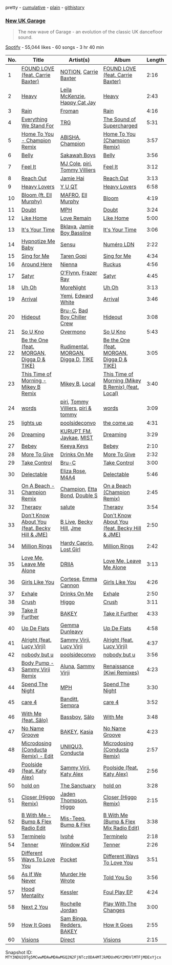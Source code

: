 pretty - [cumulative](/playlists/cumulative/37i9dQZF1DX6MNYaY0PcFh.md) - [plain](/playlists/plain/37i9dQZF1DX6MNYaY0PcFh) - [githistory](https://github.githistory.xyz/mackorone/spotify-playlist-archive/blob/main/playlists/plain/37i9dQZF1DX6MNYaY0PcFh)

### [New UK Garage](https://open.spotify.com/playlist/37i9dQZF1DX6MNYaY0PcFh)

> The new wave of Garage \- an evolution of the classic UK dancefloor sound.

[Spotify](https://open.spotify.com/user/spotify) - 55,044 likes - 60 songs - 3 hr 40 min

| No. | Title | Artist(s) | Album | Length |
|---|---|---|---|---|
| 1 | [FOUND LOVE \(feat\. Carrie Baxter\)](https://open.spotify.com/track/5C29RTtzXBODKoZn0aB4zb) | [NOTION](https://open.spotify.com/artist/1uRVM0wBdtyEuU582EeKJM), [Carrie Baxter](https://open.spotify.com/artist/052GxJJYMQVVqXRsZfORK1) | [FOUND LOVE \(feat\. Carrie Baxter\)](https://open.spotify.com/album/7ut4PfRhGtazFoK7UOMxbs) | 2:16 |
| 2 | [Heavy](https://open.spotify.com/track/3WPrjsHFgOMAkjHB0G6fe6) | [Leila McKenzie](https://open.spotify.com/artist/0bCEQkLomEgAbRwJu2p9aF), [Happy Cat Jay](https://open.spotify.com/artist/01O6JMBezb5PN1Y1P5RTM6) | [Heavy](https://open.spotify.com/album/0PvyqBQvzdeWUar4hQUMlD) | 2:43 |
| 3 | [Rain](https://open.spotify.com/track/6JZj90z1LqUkSyhdT6PEKm) | [Froman](https://open.spotify.com/artist/2XmYUy3NJHRuT3hBb8IS76) | [Rain](https://open.spotify.com/album/1rWGsnrgkXJ8hc3DDGZL5l) | 4:16 |
| 4 | [Everything We Stand For](https://open.spotify.com/track/15WWkNz6GxqbgDXeji1pop) | [TRG](https://open.spotify.com/artist/2fSp3m7bV2WoRqwoTGuoY5) | [The Sound of Supercharged](https://open.spotify.com/album/38o0dGnmxWaTLYge0qyDXw) | 5:31 |
| 5 | [Home To You \- Champion Remix](https://open.spotify.com/track/62Ov2zdV4Vb13eARWW89fT) | [ABISHA](https://open.spotify.com/artist/5NxlgxZ0yYlmCdy1jhUcDQ), [Champion](https://open.spotify.com/artist/3cHya45cxGzLYIPg2LRCCR) | [Home To You \(Champion Remix\)](https://open.spotify.com/album/2fdWviFHYoSVi8QX8lHFgy) | 3:57 |
| 6 | [Belly](https://open.spotify.com/track/2HpCoa9ca8wJJ16MfTCO2g) | [Sakawah Boys](https://open.spotify.com/artist/6acCQ9HxRoWqOHUMMROhkP) | [Belly](https://open.spotify.com/album/3P0RwvqGI07Nxj7KnjVyku) | 3:56 |
| 7 | [Feel It](https://open.spotify.com/track/00B3cITDbSBY9GeKZvxw9M) | [MJ Cole](https://open.spotify.com/artist/49GY4uPAwdlk5lSGtfKWYl), [piri](https://open.spotify.com/artist/4DpmPt7gfAAq7WEx0E1X8s), [Tommy Villiers](https://open.spotify.com/artist/4M4KGWKy7pSQ5HaJNCutBN) | [Feel It](https://open.spotify.com/album/5ozui0519aka32Jj8vFp8D) | 3:12 |
| 8 | [Reach Out](https://open.spotify.com/track/488LUcRU6PCWIZYU7dwmjI) | [Jamie Hai](https://open.spotify.com/artist/47wEVywYRzex59hogE2iEJ) | [Reach Out](https://open.spotify.com/album/0RxksKCj5vd2QK9WAgpmpy) | 3:13 |
| 9 | [Heavy Lovers](https://open.spotify.com/track/1N6iBHbVhJfb941mhLhALL) | [Y U QT](https://open.spotify.com/artist/0tpkcjoMduNpT0FnpNYZiV) | [Heavy Lovers](https://open.spotify.com/album/5UGlhyNDMoEmLFI4Piul5m) | 6:58 |
| 10 | [Bloom \(ft\. Ell Murphy\)](https://open.spotify.com/track/2Qgt58CMtZXxlrJsdlfDx7) | [MAFRO](https://open.spotify.com/artist/2Y9v3pyVuYM0o8bSLAUUZm), [Ell Murphy](https://open.spotify.com/artist/4r0F1gbqeQsaPg5d2nm5EJ) | [Bloom](https://open.spotify.com/album/11mDSGxGocTqdiPgYqYfRh) | 4:19 |
| 11 | [Doubt](https://open.spotify.com/track/19fbSSCnqvo0rmqCCsSHnN) | [MPH](https://open.spotify.com/artist/62SCu33InHVq97VaWw3eof) | [Doubt](https://open.spotify.com/album/0xHugNF1NjxuxzQ9ZBoST5) | 3:24 |
| 12 | [Like Home](https://open.spotify.com/track/2NhpheC54QQ8Vacjpmz1TH) | [Love Remain](https://open.spotify.com/artist/5ELuqqizVx5FdajBcrBckx) | [Like Home](https://open.spotify.com/album/0WkRktzRMPYCe77vWwsrB3) | 5:00 |
| 13 | [It's Your Time](https://open.spotify.com/track/3Q6T8sRZWec7A4U48jL9Wa) | [Bklava](https://open.spotify.com/artist/71t5uC7AYxisT7Z55Y2Kqd), [Jamie Boy Bassline](https://open.spotify.com/artist/0PQWIA1vcMBaOSBXnFgpLj) | [It's Your Time](https://open.spotify.com/album/4ZRW6aNvq4ec59GX7U5jTt) | 3:06 |
| 14 | [Hypnotize Me Baby](https://open.spotify.com/track/2Hl0upSnUWcTVak4PVxlX3) | [Sensu](https://open.spotify.com/artist/4KkoOAycKxCd85wUPaImhw) | [Numéro LDN](https://open.spotify.com/album/4qqRj5g7b3kMCZXF4pY98f) | 2:22 |
| 15 | [Sing for Me](https://open.spotify.com/track/2i3Wvuhu6KEK66adUIVlA4) | [Taren Gopi](https://open.spotify.com/artist/5MvVc5EUCHIn6fJ4nGMyd0) | [Sing for Me](https://open.spotify.com/album/4O1bip4rAkJAiX19DVZrsr) | 4:34 |
| 16 | [Around Here](https://open.spotify.com/track/3ociVzKs1bEWVpSiWHnbgK) | [Nienna](https://open.spotify.com/artist/1PkHTJE4q8P19rvYVTWnPr) | [Ruckus](https://open.spotify.com/album/3s43IcAlijy3ARKlhPmJVq) | 4:56 |
| 17 | [Satyr](https://open.spotify.com/track/2Cp7vXWA3ie2KcpWVN7Jk1) | [O'Flynn](https://open.spotify.com/artist/7LTSTQkL7iK7zndjFQgHQo), [Frazer Ray](https://open.spotify.com/artist/7Ic9xxxoKy4EZFqLEXI2hK) | [Satyr](https://open.spotify.com/album/0VJv3jujrhYMsfiTO9F3cb) | 4:45 |
| 18 | [Uh Oh](https://open.spotify.com/track/74Cy4UMTn0Yeu0kSMwARt8) | [MoreNight](https://open.spotify.com/artist/20lI1hzkqOx9sBNAyjW54N) | [Uh Oh](https://open.spotify.com/album/0OJEQmJJBPKNsWV50bOUF1) | 3:13 |
| 19 | [Arrival](https://open.spotify.com/track/5utzfRVETLaJUETsgPyUBX) | [Yemi](https://open.spotify.com/artist/21ujgB2lJW9NT1D46pWuDj), [Edward White](https://open.spotify.com/artist/5hS9c3HfGey4nXQxjcrCS1) | [Arrival](https://open.spotify.com/album/0Dn3aTnI80EYspDqrUTFDS) | 3:46 |
| 20 | [Hideout](https://open.spotify.com/track/1YHffsSjHbAFAsvwCD3U8A) | [Bru\-C](https://open.spotify.com/artist/7GDrXlpRrdG29o4n0pNR5D), [Bad Boy Chiller Crew](https://open.spotify.com/artist/5SRr4ZJMoygWecytkIwlaV) | [Hideout](https://open.spotify.com/album/2VCF6Pjwg0KAiCO5OlPP5N) | 3:08 |
| 21 | [So U Kno](https://open.spotify.com/track/2oduSSwaKsqkOJssJo9Gxd) | [Overmono](https://open.spotify.com/artist/01PnN11ovfen6xUOHfNpn3) | [So U Kno](https://open.spotify.com/album/34ULOXYoSyHVdJI5u9tlTy) | 5:43 |
| 22 | [Be the One \(feat\. MORGAN, Digga D & TIKE\)](https://open.spotify.com/track/1kXHqvq1R8dkx1Mm52nH9g) | [Rudimental](https://open.spotify.com/artist/4WN5naL3ofxrVBgFpguzKo), [MORGAN](https://open.spotify.com/artist/7ltW5jYRnGOE4O1vcgW2DI), [Digga D](https://open.spotify.com/artist/57n1OF36WvtOeATY6WQ6iw), [TIKE](https://open.spotify.com/artist/6OiH2Ok0TqhVP2Ah65Bm8Y) | [Be the One \(feat\. MORGAN, Digga D & TIKE\)](https://open.spotify.com/album/7r5CwbVuzJNhDe5eHviDj5) | 3:05 |
| 23 | [This Time of Morning \- Mikey B Remix](https://open.spotify.com/track/2ZHeK3mdGj6IirKolEQ50z) | [Mikey B](https://open.spotify.com/artist/5WVfrnCWJYHvQEUIc1ViWy), [Local](https://open.spotify.com/artist/5pNualCkz8Fih2WjCYwEZ2) | [This Time of Morning \(Mikey B Remix\) \(feat\. Local\)](https://open.spotify.com/album/4XYjOIWcFXIPmvCBpNASXD) | 3:40 |
| 24 | [words](https://open.spotify.com/track/0MjMYoSWmtVYAhv1Uj3zQO) | [piri](https://open.spotify.com/artist/4DpmPt7gfAAq7WEx0E1X8s), [Tommy Villiers](https://open.spotify.com/artist/4M4KGWKy7pSQ5HaJNCutBN), [piri & tommy](https://open.spotify.com/artist/2U6J9Q89i1TNhesKreFD65) | [words](https://open.spotify.com/album/4BmDulVoVXieakGP3ZrJqn) | 3:09 |
| 25 | [lights up](https://open.spotify.com/track/2r2axmwkkjt8LCfgfYh4YG) | [poolsideconvo](https://open.spotify.com/artist/2LSEjxlLwKF2YelaT0kiQJ) | [the come up](https://open.spotify.com/album/4qF743H2WwQod9UDSmZ6z1) | 4:31 |
| 26 | [Dreaming](https://open.spotify.com/track/0nO2WPTc3UY51COGw27Dls) | [KURUPT FM](https://open.spotify.com/artist/0xGKzZ3narAei6wzYhMp1Q), [Jaykae](https://open.spotify.com/artist/1sLYZv95ZXwVfyGHan5w45), [MIST](https://open.spotify.com/artist/63X1WKthLQidtqxxO2sgeq) | [Dreaming](https://open.spotify.com/album/4wK0QQxpdnLH7BO64lMYZ5) | 3:29 |
| 27 | [Bebey](https://open.spotify.com/track/6K8SmtE4jbK0E0MHOzWIIs) | [Keeya Keys](https://open.spotify.com/artist/61HaePhaH2YbG9Rd5zXbL6) | [Bebey](https://open.spotify.com/album/4AV5ofpjUgJdZSqprqDrq6) | 2:10 |
| 28 | [More To Give](https://open.spotify.com/track/0c7OcnAQz6H3IIzQA3MP6C) | [Drinks On Me](https://open.spotify.com/artist/1cIz2h3ERs72r60yw78Deu) | [More To Give](https://open.spotify.com/album/7DrcBhY34PI4wgF16iY2E5) | 2:32 |
| 29 | [Take Control](https://open.spotify.com/track/0Dva4BUUvU1eSe3EV5F3Wa) | [Bru\-C](https://open.spotify.com/artist/7GDrXlpRrdG29o4n0pNR5D) | [Take Control](https://open.spotify.com/album/5K6e9x4TdZsvmlODZ7GdQQ) | 3:00 |
| 30 | [Delectable](https://open.spotify.com/track/3DxUguzXqD17Ulbk18GRtS) | [Eliza Rose](https://open.spotify.com/artist/4XC335ouK6pXyq4QiIb8bP), [M4A4](https://open.spotify.com/artist/6r6Bo3WK3Dm28xUMipFF8E) | [Delectable](https://open.spotify.com/album/1FMBiXbZ46iY4csfFjEEnF) | 5:46 |
| 31 | [On A Beach \- Champion Remix](https://open.spotify.com/track/7wmml75Sn2lhJjsyaXkOBE) | [Champion](https://open.spotify.com/artist/3cHya45cxGzLYIPg2LRCCR), [Etta Bond](https://open.spotify.com/artist/0zanHkxN0P38oWegA8iSQA), [Double S](https://open.spotify.com/artist/2hs495y9Yso0hfotMuVaHC) | [On a Beach \(Champion Remix\)](https://open.spotify.com/album/2sNfSTxofKnG8FyNltocnp) | 2:45 |
| 32 | [Therapy](https://open.spotify.com/track/2ZT87sTizofihiECifOJnm) | [salute](https://open.spotify.com/artist/1np8xozf7ATJZDi9JX8Dx5) | [Therapy](https://open.spotify.com/album/1BbRfh4nD8NgGqGw1aGdd0) | 3:54 |
| 33 | [Don't Know About You \(feat\. Becky Hill & JME\)](https://open.spotify.com/track/5fHAZKWoCWC5lzDqWw49e6) | [B Live](https://open.spotify.com/artist/5Dyi0c3gAWXi520W10rX1U), [Becky Hill](https://open.spotify.com/artist/4EPJlUEBy49EX1wuFOvtjK), [Jme](https://open.spotify.com/artist/4IZLJdhHCqAvT4pjn8TLH5) | [Don't Know About You \(feat\. Becky Hill & JME\)](https://open.spotify.com/album/07qE5bujJguS4BK8Ah3l09) | 2:50 |
| 34 | [Million Rings](https://open.spotify.com/track/3xPIndCsBuz27cLygsUhSB) | [Hardy Caprio](https://open.spotify.com/artist/7FqkRutc4zWMrnEAUv3Xwd), [Lost Girl](https://open.spotify.com/artist/145mFGIlZXfYlGQTTWA9OS) | [Million Rings](https://open.spotify.com/album/4r9jyeljiOBrOX1O9vYoSm) | 2:42 |
| 35 | [Love Me, Leave Me Alone](https://open.spotify.com/track/55MckToyWVSitUdMySgApN) | [DRIIA](https://open.spotify.com/artist/4bBcD1Iabv9tLFcZ6FGdys) | [Love Me, Leave Me Alone](https://open.spotify.com/album/2qryqXKgPDQ55TwPKzbGMM) | 3:13 |
| 36 | [Girls Like You](https://open.spotify.com/track/6sYgR77BllMDNXYRY1PxVB) | [Cortese](https://open.spotify.com/artist/60Fn82pTq3Z4vyJPgBjH77), [Emma Cannon](https://open.spotify.com/artist/5lImHD87PNxK8nA7mGRRSN) | [Girls Like You](https://open.spotify.com/album/7qNTaqipmaWESVIFLLAX4p) | 4:26 |
| 37 | [Exhale](https://open.spotify.com/track/7xonaZK7T4Z18vpx8LMNV2) | [Drinks On Me](https://open.spotify.com/artist/1cIz2h3ERs72r60yw78Deu) | [Exhale](https://open.spotify.com/album/3FGBDhlwrAPNv486sGmYSS) | 2:50 |
| 38 | [Crush](https://open.spotify.com/track/1SZU8VVD6rpnvbcVZBDPJb) | [Higgo](https://open.spotify.com/artist/0f1qSxprIDtLaJfIaEJb64) | [Crush](https://open.spotify.com/album/6ZJLgBGDiuxT9t4CCS76ML) | 3:11 |
| 39 | [Take it Further](https://open.spotify.com/track/2YNcbIe5ez6J9pLeS0TmdL) | [BAKEY](https://open.spotify.com/artist/49du30vgnQZT13tyjnrspT) | [Take it Further](https://open.spotify.com/album/1g8uVD8Hk9ZOmjrSg1TwUb) | 4:33 |
| 40 | [Up De Flats](https://open.spotify.com/track/1VZqn2CpJjkewNFpZj488S) | [Gemma Dunleavy](https://open.spotify.com/artist/4RdnMFmYii89p8VnyvPHKr) | [Up De Flats](https://open.spotify.com/album/0mCCeAdYsdD0M3aYUb3CHQ) | 4:58 |
| 41 | [Alright \(feat\. Lucy Virji\)](https://open.spotify.com/track/1FlZn4gmHOIriuqNxWIyOX) | [Sammy Virji](https://open.spotify.com/artist/1GuqTQbuixFHD6eBkFwVcb), [Lucy Virji](https://open.spotify.com/artist/21r2Bc1mCeYM6f8F5xzJ8E) | [Alright \(feat\. Lucy Virji\)](https://open.spotify.com/album/0EkRVya5ip9pn0Vp6Tj4Au) | 4:37 |
| 42 | [nobody but u](https://open.spotify.com/track/0Mq7DQeSqhxaw8l4H42Wfw) | [poolsideconvo](https://open.spotify.com/artist/2LSEjxlLwKF2YelaT0kiQJ) | [nobody but u](https://open.spotify.com/album/6bECVAhAp8eX6fsRjQLNpe) | 3:56 |
| 43 | [Body Pump \- Sammy Virji Remix](https://open.spotify.com/track/1R0EiJvOzjo9yrju6I9KGd) | [Aluna](https://open.spotify.com/artist/5ITI6SEoUZMIXXkzCfr4oE), [Sammy Virji](https://open.spotify.com/artist/1GuqTQbuixFHD6eBkFwVcb) | [Renaissance \(Kiwi Remixes\)](https://open.spotify.com/album/2E98VQYa7nlKyPufEmHENP) | 4:23 |
| 44 | [Spend The Night](https://open.spotify.com/track/5qnO8c1bY6jNGT7sR8kkYB) | [MPH](https://open.spotify.com/artist/62SCu33InHVq97VaWw3eof) | [Spend The Night](https://open.spotify.com/album/10DbHQSNuMpzOkhT3pv2sL) | 3:30 |
| 45 | [care 4](https://open.spotify.com/track/2LNzaAAzQMSp6TGpFi3oIB) | [Banditt](https://open.spotify.com/artist/4uoxnYSZK48iKLjfbjRi6A), [Sempra](https://open.spotify.com/artist/76YrQ1DtiiJ5MFbIIWLOSq) | [care 4](https://open.spotify.com/album/14UGM6sZZnYrvtpgEE30kU) | 3:52 |
| 46 | [With Me \(feat\. Sâlo\)](https://open.spotify.com/track/7qERcHhtCTltMIGZl4nmYp) | [Bassboy](https://open.spotify.com/artist/4wwHbT1V6hoLyOvS4gZVyy), [Sâlo](https://open.spotify.com/artist/1Jxb2XyHKir8W0oZrdsCpN) | [With Me](https://open.spotify.com/album/76CVi2dGMcEgtoDcxeQWlH) | 3:48 |
| 47 | [No Name Groove](https://open.spotify.com/track/44m3n7H0Fn7FrxFi8rfQAf) | [BAKEY](https://open.spotify.com/artist/49du30vgnQZT13tyjnrspT), [Kasia](https://open.spotify.com/artist/5tPOVi066GG3dVIuLGOYrX) | [No Name Groove](https://open.spotify.com/album/0rknB5AlY9eUwBFXgRrNWY) | 4:23 |
| 48 | [Microdosing \(Conducta Remix\) \- Edit](https://open.spotify.com/track/7FYvSHYySIXK9hCwBgnOea) | [UNIIQU3](https://open.spotify.com/artist/5aR8qSaApKChlZvzB0Jfpx), [Conducta](https://open.spotify.com/artist/1lMcg4Y7nW5hHgIVsN9Shn) | [Microdosing \(Conducta Remix\)](https://open.spotify.com/album/52r0BbElKJLiF59usacC0A) | 2:57 |
| 49 | [Poolside \(feat\. Katy Alex\)](https://open.spotify.com/track/2xoeyiHgdFQtALq4bjwscy) | [Sammy Virji](https://open.spotify.com/artist/1GuqTQbuixFHD6eBkFwVcb), [Katy Alex](https://open.spotify.com/artist/63wpGjuYtKMliedy9FjHMB) | [Poolside \(feat\. Katy Alex\)](https://open.spotify.com/album/5We5TEZ4yRugprf8QqcfmW) | 2:56 |
| 50 | [hold on](https://open.spotify.com/track/40o7MmYto4JMsbRzVl514p) | [The Sanctuary](https://open.spotify.com/artist/3c7DW1zmCGBdgHy8HllzV2) | [hold on](https://open.spotify.com/album/2LxT6O6x3iPHYEcZ2qxfCQ) | 3:28 |
| 51 | [Closer \(Higgo Remix\)](https://open.spotify.com/track/46JCxxgxODSbbMvz8eR8sF) | [Jaden Thompson](https://open.spotify.com/artist/0mdzsyApmam6OqNr4Z3vKQ), [Higgo](https://open.spotify.com/artist/0f1qSxprIDtLaJfIaEJb64) | [Closer \(Higgo Remix\)](https://open.spotify.com/album/5RlEEIkT3FV1DcpR9iV9nb) | 2:15 |
| 52 | [B With Me \- Bump & Flex Radio Edit](https://open.spotify.com/track/3r7xbYVEMRXiP9PZ8bh1xj) | [Mis\-Teeq](https://open.spotify.com/artist/6csA2rxNLkQJXeEa7lyGXn), [Bump & Flex](https://open.spotify.com/artist/6NuELb3JJmU6DkmorHd587) | [B With Me \(Bump & Flex Mix Radio Edit\)](https://open.spotify.com/album/66W3MW1IhxWpa1g5tZccgC) | 3:38 |
| 53 | [Termínelo](https://open.spotify.com/track/3KeHo3x5woeso0oWOIIRGV) | [Ivohé](https://open.spotify.com/artist/1IsGvmgaAR24a2BUJyChhL) | [Termínelo](https://open.spotify.com/album/3Wk9HVRqXZwyCRQ5w45Nha) | 2:18 |
| 54 | [Tenner](https://open.spotify.com/track/4RxXfDfpBPIIVnL4uUye4G) | [Window Kid](https://open.spotify.com/artist/0Gt5eU7AuKfotkBLgjyg9p) | [Tenner](https://open.spotify.com/album/75pJctjbKXSKDy1V0A2cVb) | 2:26 |
| 55 | [Different Ways To Love You](https://open.spotify.com/track/4tiKcqZbLytwislCp3LWlb) | [Pocket](https://open.spotify.com/artist/2VizsdU66dsMBEg8h4Vkzo) | [Different Ways To Love You](https://open.spotify.com/album/0rdRzPVVCb63dG1qxcvY6O) | 3:51 |
| 56 | [As If We Never](https://open.spotify.com/track/5XzvN8QNtHijSPUbQTvras) | [Murder He Wrote](https://open.spotify.com/artist/4n11sJzNp7JjBQw9sDze9Z) | [Told You So](https://open.spotify.com/album/5NTJwopfpmr7KguSWBIscX) | 3:56 |
| 57 | [Hood Mentality](https://open.spotify.com/track/0yjYd6ZSpua1KC54BhEupz) | [Kessler](https://open.spotify.com/artist/3p0aq3vKGFP6N7rDc0UhJC) | [Foul Play EP](https://open.spotify.com/album/2WJYBIppdkigTnRgWlQxtE) | 4:24 |
| 58 | [Next 2 You](https://open.spotify.com/track/3bX6x6oCl1GU0CzfRUylOs) | [Rochelle Jordan](https://open.spotify.com/artist/3MM3uKNdJbvefUael12dl3) | [Play With The Changes](https://open.spotify.com/album/5qJ0CnwfIUUgcKFdrjRP6v) | 3:00 |
| 59 | [How It Goes](https://open.spotify.com/track/0G8WDiAyLXfmL4cfDGZ3SF) | [Sam Binga](https://open.spotify.com/artist/2oyU4eToyQkxAFjkB3blsi), [Redders](https://open.spotify.com/artist/6vUJChpc4tvTMNhoqSZ8Mk), [BAKEY](https://open.spotify.com/artist/49du30vgnQZT13tyjnrspT) | [How It Goes](https://open.spotify.com/album/5CCDmc3BqXYVmO0LVD4Wmd) | 2:55 |
| 60 | [Visions](https://open.spotify.com/track/1nQpu5Bzfc2HylKKwX06Lk) | [Direct](https://open.spotify.com/artist/5eOyDcFvvdc7D7BD6gCdsi) | [Visions](https://open.spotify.com/album/3rWDCqvvj2cmJjhUlFSIMa) | 2:15 |

Snapshot ID: `MTY3NDU2OTg5MCwwMDAwMDAwMGQ2N2FjNTczODA4MTJkMDUxMGY2MDVlMTFjMDExYjcx`

